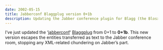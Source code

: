 ```yaml
---
date: 2002-05-15
title: Jabberconf Blaggplug version 0+1b
description: Updating the Jabber conference plugin for Blagg (the Blosxom RSS aggregator).
---
```

I’ve just updated the ‘[jabberconf](https://web.archive.org/web/20060105094402/http://www.pipetree.com/~dj/jabberconf.pl)‘ [Blaggplug](http://www.oreillynet.com/%7Erael/lang/perl/blagg/#blaggplugs) from 0+1 to **0+1b**. This new version escapes the entities transferred as text to the Jabber conference room, stopping any XML-related chundering on Jabber’s part.
